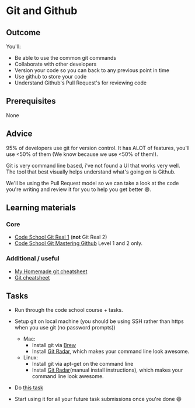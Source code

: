 # Git and Github

## Outcome

You'll:

* Be able to use the common git commands
* Collaborate with other developers
* Version your code so you can back to any previous point in time
* Use github to store your code
* Understand Github's Pull Request's for reviewing code

## Prerequisites

None

## Advice

95% of developers use git for version control. It has ALOT of features, you'll use <50% of them (We know because we use <50% of them!).

Git is very command line based, i've not found a UI that works very well. The tool that best visually helps understand what's going on is Github.

We'll be using the Pull Request model so we can take a look at the code you're writing and review it for you to help you get better :smile:.

## Learning materials

### Core

* [Code School Git Real 1](https://www.codeschool.com/courses/git-real) (**not** Git Real 2)
* [Code School Git Mastering Github](https://www.codeschool.com/courses/mastering-github) Level 1 and 2 only.

### Additional / useful

* [My Homemade git cheatsheet](../../resources/git-cheat-sheet.md)
* [Git cheatsheet](https://services.github.com/on-demand/downloads/github-git-cheat-sheet.pdf)

## Tasks

* Run through the code school course + tasks.
* Setup git on local machine (you should be using SSH rather than https when you use git (no password prompts))
  * Mac:
    * Install git via [Brew](http://brew.sh/)
    * Install [Git Radar](https://github.com/michaeldfallen/git-radar), which makes your command line look awesome.
  * Linux:
    * Install git via apt-get on the command line
    * Install [Git Radar](https://github.com/michaeldfallen/git-radar)(manual install instructions), which makes your command line look awesome.

* Do [this task](../../tasks/git-tasks.md)
* Start using it for all your future task submissions once you're done :smile:

